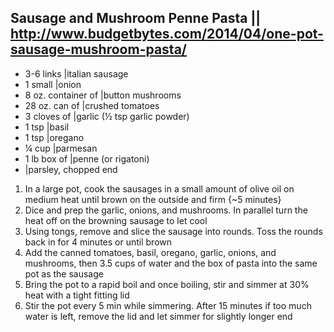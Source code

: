 ## Sausage and Mushroom Penne Pasta || http://www.budgetbytes.com/2014/04/one-pot-sausage-mushroom-pasta/

- 3-6 links |italian sausage
- 1 small |onion
- 8 oz. container of |button mushrooms
- 28 oz. can of |crushed tomatoes
- 3 cloves of |garlic (½ tsp garlic powder)
- 1 tsp |basil
- 1 tsp |oregano
- ¼ cup |parmesan
- 1 lb box of |penne (or rigatoni)
- |parsley, chopped
end

1. In a large pot, cook the sausages in a small amount of olive oil on medium heat until brown on the outside and firm {~5 minutes}
2. Dice and prep the garlic, onions, and mushrooms. In parallel turn the heat off on the browning sausage to let cool
3. Using tongs, remove and slice the sausage into rounds. Toss the rounds back in for 4 minutes or until brown
4. Add the canned tomatoes, basil, oregano, garlic, onions, and mushrooms, then 3.5 cups of water and the box of pasta into the same pot as the sausage
5. Bring the pot to a rapid boil and once boiling, stir and simmer at 30% heat with a tight fitting lid
6. Stir the pot every 5 min while simmering. After 15 minutes if too much water is left, remove the lid and let simmer for slightly longer
end